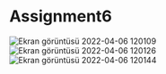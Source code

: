 # Assignment6
![Ekran görüntüsü 2022-04-06 120109](https://user-images.githubusercontent.com/101103934/161938149-d385c664-1d9b-4be5-a9a9-c9ba8e069efb.png)
![Ekran görüntüsü 2022-04-06 120126](https://user-images.githubusercontent.com/101103934/161938154-73b32f20-dc24-446f-b27e-e832a5a87ff5.png)
![Ekran görüntüsü 2022-04-06 120144](https://user-images.githubusercontent.com/101103934/161938158-3e933afb-f7b4-4b59-9b01-767eff9340f8.png)
